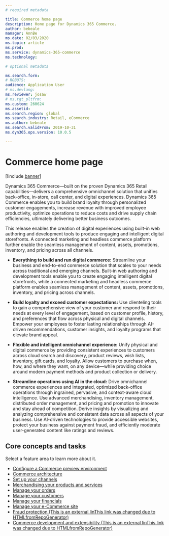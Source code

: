 ```yaml
---
# required metadata

title: Commerce home page
description: Home page for Dynamics 365 Commerce.
author: bebeale
manager: AnnBe
ms.date: 02/03/2020
ms.topic: article
ms.prod: 
ms.service: dynamics-365-commerce
ms.technology: 

# optional metadata

ms.search.form: 
# ROBOTS: 
audience: Application User
# ms.devlang: 
ms.reviewer: josaw
# ms.tgt_pltfrm: 
ms.custom: 260624
ms.assetid: 
ms.search.region: global
ms.search.industry: Retail, eCommerce
ms.author: bebeale
ms.search.validFrom: 2019-10-31
ms.dyn365.ops.version: 10.0.5

---
```


# Commerce home page

[!include [banner](includes/banner.md)]


Dynamics 365 Commerce—built on the proven Dynamics 365 Retail capabilities—delivers a comprehensive omnichannel solution that unifies back-office, in-store, call center, and digital experiences. Dynamics 365 Commerce enables you to build brand loyalty through personalized customer engagements, increase revenue with improved employee productivity, optimize operations to reduce costs and drive supply chain efficiencies, ultimately delivering better business outcomes.

This release enables the creation of digital experiences using built-in web authoring and development tools to produce engaging and intelligent digital storefronts. A connected marketing and headless commerce platform further enable the seamless management of content, assets, promotions, inventory, and pricing across all channels.

- **Everything to build and run digital commerce:** Streamline your business and end-to-end commerce solution that scales to your needs across traditional and emerging channels. Built-in web authoring and development tools enable you to create engaging intelligent digital storefronts, while a connected marketing and headless commerce platform enables seamless management of content, assets, promotions, inventory, and pricing across channels.

- **Build loyalty and exceed customer expectations:** Use clienteling tools to gain a comprehensive view of your customer and respond to their needs at every level of engagement, based on customer profile, history, and preferences that flow across physical and digital channels. Empower your employees to foster lasting relationships through AI-driven recommendations, customer insights, and loyalty programs that elevate brand appeal.

- **Flexible and intelligent omnichannel experience:** Unify physical and digital commerce by providing consistent experiences to customers across cloud search and discovery, product reviews, wish lists, inventory, gift cards, and loyalty. Allow customers to purchase when, how, and where they want, on any device—while providing choice around modern payment methods and product collection or delivery.

- **Streamline operations using AI in the cloud:** Drive omnichannel commerce experiences and integrated, optimized back-office operations through ingrained, pervasive, and context-aware cloud intelligence. Use advanced merchandising, inventory management, distributed order management, and pricing and promotion to innovate and stay ahead of competition. Derive insights by visualizing and analyzing comprehensive and consistent data across all aspects of your business. Use AI-driven technologies to provide accessible websites, protect your business against payment fraud, and efficiently moderate user-generated content like ratings and reviews. 

## Core concepts and tasks

Select a feature area to learn more about it.
- [Configure a Commerce preview environment](provisioning-guide.md)
- [Commerce architecture](retail-components.md)
- [Set up your channels](channels-overview.md)
- [Merchandising your products and services](set-up-retail-products.md)
- [Manage your orders](Order-fulfillment-overview.md)
- [Manage your customers](set-up-customer-loyalty-program.md)
- [Manage your financials](retail-statements.md)
- [Manage your e-Commerce site](online-store-overview.md)
- [Fraud protection (This is an external linThis link was changed due to HTMLfromRepoGenerator)](https://docs.wika.com/en-us/dynamics365/supply-chain/commerce/dev-itpro/DFP)
- [Commerce development and extensibility (This is an external linThis link was changed due to HTMLfromRepoGenerator)](https://docs.wika.com/en-us/dynamics365/supply-chain/commerce/dev-itpro/dev-retail-home-page)
